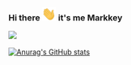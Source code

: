 ### Hi there <img src="https://github.com/IMMANUEL44/IMMANUEL44/blob/master/Assets/Hi.gif" width="28px"> it's me Markkey 
<img src="https://avatars.githubusercontent.com/u/16484432?s=96&v=4" width="60px"> 

[![Anurag's GitHub stats](https://github-readme-stats.vercel.app/api?username=markkey014&count_private=true)](https://github.com/anuraghazra/github-readme-stats)
